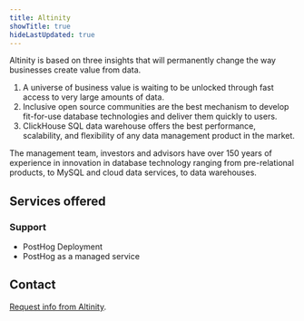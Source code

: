 ```yaml
---
title: Altinity
showTitle: true
hideLastUpdated: true
---
```


Altinity is based on three insights that will permanently change the way businesses create value from data.

1. A universe of business value is waiting to be unlocked through fast access to very large amounts of data.
1. Inclusive open source communities are the best mechanism to develop fit-for-use database technologies and deliver them quickly to users.
1. ClickHouse SQL data warehouse offers the best performance, scalability, and flexibility of any data management product in the market.

The management team, investors and advisors have over 150 years of experience in innovation in database technology ranging from pre-relational products, to MySQL and cloud data services, to data warehouses.

## Services offered

### Support
- PostHog Deployment
- PostHog as a managed service

## Contact

[Request info from Altinity](https://share.hsforms.com/1oB6TmR1ARzqYEc9XTlCrTg4559u).